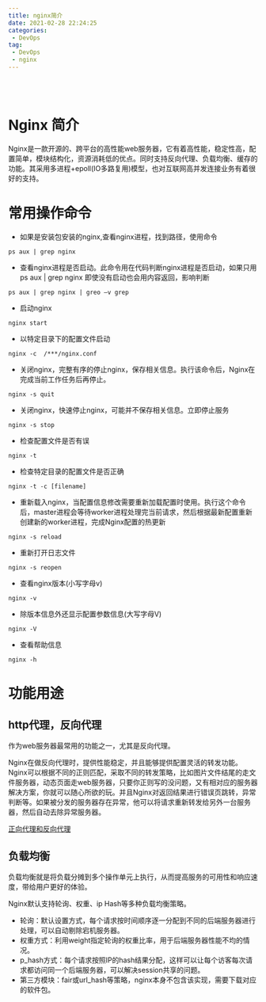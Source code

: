 ```yaml
---
title: nginx简介
date: 2021-02-28 22:24:25
categories:
 - DevOps
tag:
 - DevOps
 - nginx
---
```


<br>
<br>

# Nginx 简介

Nginx是一款开源的、跨平台的高性能web服务器，它有着高性能，稳定性高，配置简单，模块结构化，资源消耗低的优点。同时支持反向代理、负载均衡、缓存的功能。其采用多进程+epoll(IO多路复用)模型，也对互联网高并发连接业务有着很好的支持。

# 常用操作命令

* 如果是安装包安装的nginx,查看nginx进程，找到路径，使用命令
```shell
ps aux | grep nginx
```

* 查看nginx进程是否启动。此命令用在代码判断nginx进程是否启动，如果只用ps aux | grep nginx 即使没有启动也会用内容返回，影响判断
```shell
ps aux | grep nginx | greo –v grep
```

* 启动nginx
```shell
nginx start
```

* 以特定目录下的配置文件启动
```shell
nginx -c  /***/nginx.conf
```

* 关闭nginx，完整有序的停止nginx，保存相关信息。执行该命令后，Nginx在完成当前工作任务后再停止。
```shell
nginx -s quit
```

* 关闭nginx，快速停止nginx，可能并不保存相关信息。立即停止服务
```shell
nginx -s stop
```

*  检查配置文件是否有误
```shell
nginx -t
```

* 检查特定目录的配置文件是否正确
```shell
nginx -t -c [filename]
```

* 重新载入nginx，当配置信息修改需要重新加载配置时使用。执行这个命令后，master进程会等待worker进程处理完当前请求，然后根据最新配置重新创建新的worker进程，完成Nginx配置的热更新
```shell
nginx -s reload
```

* 重新打开日志文件
```shell
nginx -s reopen
```

* 查看nginx版本(小写字母v)
```shell
nginx -v
```

* 除版本信息外还显示配置参数信息(大写字母V)
```shell
nginx -V
```

* 查看帮助信息
```shell
nginx -h
```

# 功能用途

## http代理，反向代理

作为web服务器最常用的功能之一，尤其是反向代理。

Nginx在做反向代理时，提供性能稳定，并且能够提供配置灵活的转发功能。Nginx可以根据不同的正则匹配，采取不同的转发策略，比如图片文件结尾的走文件服务器，动态页面走web服务器，只要你正则写的没问题，又有相对应的服务器解决方案，你就可以随心所欲的玩。并且Nginx对返回结果进行错误页跳转，异常判断等。如果被分发的服务器存在异常，他可以将请求重新转发给另外一台服务器，然后自动去除异常服务器。

[正向代理和反向代理]({{site.baseurl}}/devops/2021/02/28/正向代理和反向代理/)

## 负载均衡

负载均衡就是将负载分摊到多个操作单元上执行，从而提高服务的可用性和响应速度，带给用户更好的体验。

Nginx默认支持轮询、权重、ip Hash等多种负载均衡策略。

* 轮询：默认设置方式，每个请求按时间顺序逐一分配到不同的后端服务器进行处理，可以自动剔除宕机服务器。
* 权重方式：利用weight指定轮询的权重比率，用于后端服务器性能不均的情况。
* p_hash方式：每个请求按照IP的hash结果分配，这样可以让每个访客每次请求都访问同一个后端服务器，可以解决session共享的问题。
* 第三方模块：fair或url_hash等策略，nginx本身不包含该实现，需要下载对应的软件包。


